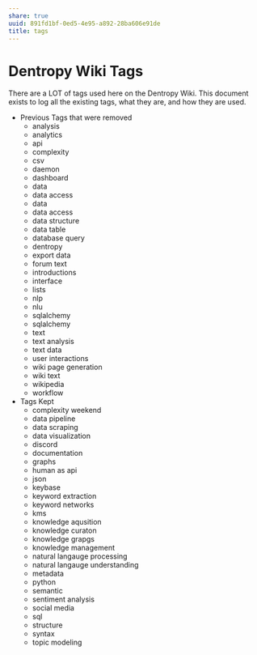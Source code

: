 ```yaml
---
share: true
uuid: 891fd1bf-0ed5-4e95-a892-28ba606e91de
title: tags
---
```

# Dentropy Wiki Tags

There are a LOT of tags used here on the Dentropy Wiki. This document exists to log all the existing tags, what they are, and how they are used.

* Previous Tags that were removed
  * analysis
  * analytics
  * api
  * complexity
  * csv
  * daemon
  * dashboard
  * data
  * data access
  * data
  * data access
  * data structure
  * data table
  * database query
  * dentropy
  * export data
  * forum text
  * introductions
  * interface
  * lists
  * nlp
  * nlu
  * sqlalchemy
  * sqlalchemy
  * text
  * text analysis
  * text data
  * user interactions
  * wiki page generation
  * wiki text
  * wikipedia
  * workflow
* Tags Kept
  * complexity weekend
  * data pipeline
  * data scraping
  * data visualization
  * discord
  * documentation
  * graphs
  * human as api
  * json
  * keybase
  * keyword extraction
  * keyword networks
  * kms
  * knowledge aqusition
  * knowledge curaton
  * knowledge grapgs
  * knowledge management
  * natural langauge processing
  * natural langauge understanding
  * metadata
  * python
  * semantic
  * sentiment analysis
  * social media
  * sql
  * structure
  * syntax
  * topic modeling
  
  
